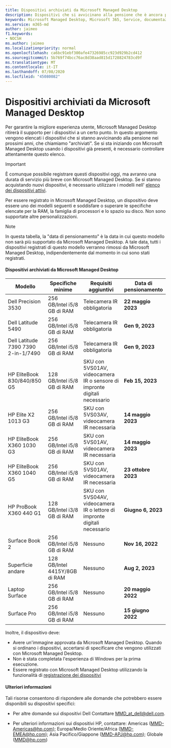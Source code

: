 ```yaml
---
title: Dispositivi archiviati da Microsoft Managed Desktop
description: Dispositivi che si avvicinano alla pensione che è ancora possibile registrare, ma che avranno una durata di supporto ridotta
keywords: Microsoft Managed Desktop, Microsoft 365, Service, documentazione
ms.service: m365-md
author: jaimeo
f1.keywords:
- NOCSH
ms.author: jaimeo
ms.localizationpriority: normal
ms.openlocfilehash: ca6bc91ebf300afe47326985cc923d929b2cd412
ms.sourcegitcommit: 5b769f74bcc76ac8d38aad815d1728824783cd9f
ms.translationtype: MT
ms.contentlocale: it-IT
ms.lasthandoff: 07/08/2020
ms.locfileid: "45080082"
---
```

# <a name="microsoft-managed-desktop-archived-devices"></a>Dispositivi archiviati da Microsoft Managed Desktop

Per garantire la migliore esperienza utente, Microsoft Managed Desktop ritirerà il supporto per i dispositivi a un certo punto. In questo argomento vengono elencati i dispositivi che si stanno avvicinando alla pensione nei prossimi anni, che chiamiamo "archiviati". Se si sta iniziando con Microsoft Managed Desktop usando i dispositivi già presenti, è necessario controllare attentamente questo elenco.

>[!IMPORTANT]
>È comunque possibile registrare questi dispositivi oggi, ma avranno una durata di servizio più breve con Microsoft Managed Desktop. Se si stanno acquistando nuovi dispositivi, è necessario utilizzare i modelli nell' [elenco dei dispositivi attivi](./device-list.md).

<!-- Microsoft 365 E5; Device as a Service -->
<!-- Split from device & technologies topic. Destination topic for aka.ms/device-list  -->
Per essere registrato in Microsoft Managed Desktop, un dispositivo deve essere uno dei modelli seguenti e soddisfare o superare le specifiche elencate per la RAM, la famiglia di processori e lo spazio su disco. Non sono supportate altre personalizzazioni.



>[!NOTE]
>In questa tabella, la "data di pensionamento" è la data in cui questo modello non sarà più supportato da Microsoft Managed Desktop. A tale data, tutti i dispositivi registrati di questo modello verranno rimossi da Microsoft Managed Desktop, indipendentemente dal momento in cui sono stati registrati.

#### <a name="microsoft-managed-desktop-archived-devices"></a>Dispositivi archiviati da Microsoft Managed Desktop

| Modello  | Specifiche minime  | Requisiti aggiuntivi   | Data di pensionamento |
|---------|---------|---------|---------|
| Dell Precision 3530| 256 GB/Intel i5/8 GB di RAM | Telecamera IR obbligatoria | **22 maggio 2023** |
| Dell Latitude 5490| 256 GB/Intel i5/8 GB di RAM | Telecamera IR obbligatoria | **Gen 9, 2023** |
| Dell Latitude 7390 7390 2-in-1/7490 | 256 GB/Intel i5/8 GB di RAM   | Telecamera IR obbligatoria | **Gen 9, 2023** |
|HP EliteBook 830/840/850 G5| 128 GB/Intel i5/8 GB di RAM | SKU con 5VS01AV, videocamera IR o sensore di impronte digitali necessario  | **Feb 15, 2023** |
|HP Elite X2 1013 G3| 256 GB/Intel i5/8 GB di RAM | SKU con 5VS03AV, videocamera IR necessaria |**14 maggio 2023** |
|HP EliteBook X360 1030 G3| 256 GB/Intel i5/8 GB di RAM | SKU con 5VS01AV, videocamera IR necessaria |**14 maggio 2023** |
|HP EliteBook X360 1040 G5| 256 GB/Intel i5/8 GB di RAM | SKU con 5VS01AV, videocamera IR necessaria | **23 ottobre 2023** |
|HP ProBook X360 440 G1| 128 GB/Intel i3/8 GB di RAM | SKU con 5VS04AV, videocamera IR o lettore di impronte digitali necessario | **Giugno 6, 2023** |
|Surface Book 2| 256 GB/Intel i5/8 GB di RAM | Nessuno | **Nov 16, 2022** |
|Superficie andare| 128 GB/Intel 4415Y/8GB di RAM | Nessuno | **Aug 2, 2023** |
|Laptop Surface| 256 GB/Intel i5/8 GB di RAM | Nessuno | **20 maggio 2022** |
|Surface Pro| 256 GB/Intel i5/8 GB di RAM | Nessuno | **15 giugno 2022** |


Inoltre, il dispositivo deve:

- Avere un'immagine approvata da Microsoft Managed Desktop. Quando si ordinano i dispositivi, accertarsi di specificare che vengono utilizzati con Microsoft Managed Desktop.
- Non è stata completata l'esperienza di Windows per la prima esecuzione.
- Essere registrato con Microsoft Managed Desktop utilizzando la funzionalità di [registrazione dei dispositivi](https://aka.ms/mmddrhelp)

#### <a name="additional-help"></a>Ulteriori informazioni

Tali risorse consentono di rispondere alle domande che potrebbero essere disponibili su dispositivi specifici:

- Per altre domande sui dispositivi Dell Contattare [MMD_at_dell@dell.com](mailto:MMD_at_dell@dell.com).

- Per ulteriori informazioni sui dispositivi HP, contattare: Americas ([MMD-Americas@hp.com](mailto:mmd-americas@hp.com)); Europa/Medio Oriente/Africa ([MMD-EMEA@hp.com](mailto:mmd-emea@hp.com)); Asia Pacifico/Giappone ([MMD-APJ@hp.com](mailto:mmd-apj@hp.com)); Globale ([MMD@hp.com](mailto:mmd@hp.com))

